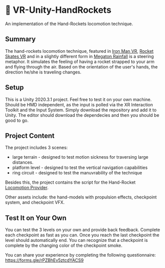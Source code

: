 # 🚀 VR-Unity-HandRockets
An implementation of the Hand-Rockets locomotion technique.

## Summary
The hand-rockets locomotion technique, featured in [Iron Man VR](https://www.marvel.com/games/marvel-s-iron-man-vr), [Rocket Skates VR](https://store.steampowered.com/app/1535200/Rocket_Skates_VR/) and in a slightly different form in [Megaton Rainfall](https://store.steampowered.com/app/430210/Megaton_Rainfall/) is a steering metaphor. It simulates the feeling of having a rocket strapped to your arm and flying through the air. Based on the orientation of the user's hands, the direction he/she is traveling changes.

## Setup
This is a Unity 2020.3.1 project. Feel free to test it on your own machine. Should be HMD independent, as the input is polled via the XR Interaction Toolkit and the Input System. Simply download the repository and add it to Unity. The editor should download the dependecies and then you should be good to go.

## Project Content
The project includes 3 scenes:

- large terrain - designed to test motion sickness for traversing large distances.
- platform level - designed to test the vertical navigation capabilities
- ring circuit - designed to test the manuvrability of the technique

Besides this, the project contains the script for the Hand-Rocket [Locomotion Provider](https://docs.unity3d.com/Packages/com.unity.xr.interaction.toolkit@1.0/api/UnityEngine.XR.Interaction.Toolkit.LocomotionProvider.html).

Other assets include: the hand-models with propulsion effects, checkpoint system, and checkpoint VFX.

## Test It on Your Own
You can test the 3 levels on your own and provide back feedback. Complete each checkpoint as fast as you can. Once you reach the last checkpoint the level should automatically end. You can recognize that a checkpoint is complete by the changing color of the checkpoint smoke.

You can share your experience by completing the following questionnaire: https://forms.gle/rPZBhEv5ztcdYACS9



